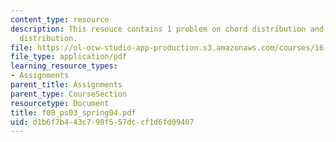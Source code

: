 ```yaml
---
content_type: resource
description: This resouce contains 1 problem on chord distribution and spanwise chord
  distribution.
file: https://ol-ocw-studio-app-production.s3.amazonaws.com/courses/16-01-unified-engineering-i-ii-iii-iv-fall-2005-spring-2006/d1b6f7b443c798f557dccf1d6fd09407_f08_ps03_spring04.pdf
file_type: application/pdf
learning_resource_types:
- Assignments
parent_title: Assignments
parent_type: CourseSection
resourcetype: Document
title: f08_ps03_spring04.pdf
uid: d1b6f7b4-43c7-98f5-57dc-cf1d6fd09407
---
```

